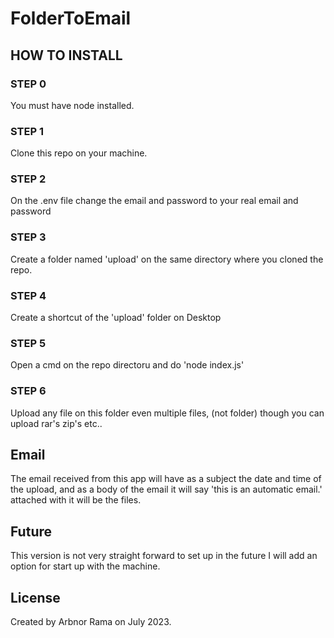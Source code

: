 # FolderToEmail

## HOW TO INSTALL

### STEP 0
You must have node installed.
### STEP 1
Clone this repo on your machine.
### STEP 2
On the .env file change the email and password to your real email and password
### STEP 3
Create a folder named 'upload' on the same directory where you cloned the repo.
### STEP 4
Create a shortcut of the 'upload' folder on Desktop
### STEP 5
Open a cmd on the repo directoru and do 'node index.js'
### STEP 6
Upload any file on this folder even multiple files, (not folder) though you can upload rar's zip's etc..

## Email
The email received from this app will have as a subject the date and time of the upload, and as a body of the email it will say 'this is an automatic email.' attached with it will be the files.

## Future
This version is not very straight forward to set up in the future I will add an option for start up with the machine.

## License
Created by Arbnor Rama on July 2023.
